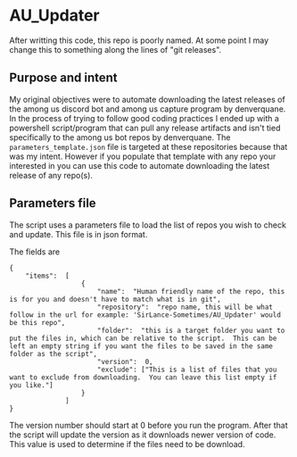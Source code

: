 # AU_Updater

After writting this code, this repo is poorly named.  At some point I may change this to something along the lines of "git releases".

## Purpose and intent

My original objectives were to automate downloading the latest releases of the among us discord bot and among us capture program by denverquane.  In the process of trying to follow good coding practices I ended up with a powershell script/program that can pull any release artifacts and isn't tied specifically to the among us bot repos by denverquane.  The `parameters_template.json` file is targeted at these repositories because that was my intent.  However if you populate that template with any repo your interested in you can use this code to automate downloading the latest release of any repo(s).

## Parameters file

The script uses a parameters file to load the list of repos you wish to check and update.  This file is in json format.

The fields are 

```
{
    "items":  [
                  {
                      "name":  "Human friendly name of the repo, this is for you and doesn't have to match what is in git",
                      "repository":  "repo name, this will be what follow in the url for example: 'SirLance-Sometimes/AU_Updater' would be this repo",
                      "folder":  "this is a target folder you want to put the files in, which can be relative to the script.  This can be left an empty string if you want the files to be saved in the same folder as the script",
                      "version":  0,
                      "exclude": ["This is a list of files that you want to exclude from downloading.  You can leave this list empty if you like."]
                  }
              ]
}

```

The version number should start at 0 before you run the program.  After that the script will update the version as it downloads newer version of code.  This value is used to determine if the files need to be download.